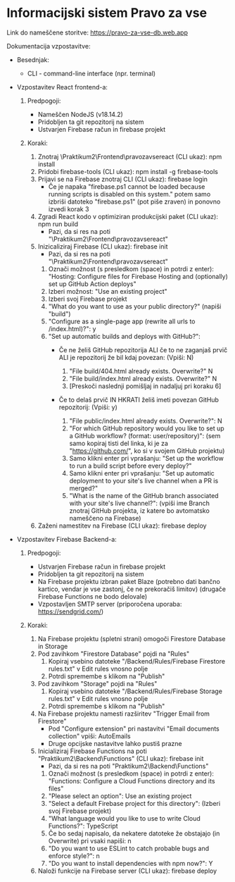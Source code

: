 # Informacijski sistem Pravo za vse

Link do nameščene storitve: https://pravo-za-vse-db.web.app


Dokumentacija vzpostavitve:
- Besednjak:
  - CLI - command-line interface (npr. terminal)

- Vzpostavitev React frontend-a:
  1. Predpogoji:
     - Nameščen NodeJS (v18.14.2)
     - Pridobljen ta git repozitorij na sistem
     - Ustvarjen Firebase račun in firebase projekt
    
  2. Koraki:
     1. Znotraj \Praktikum2\Frontend\pravozavsereact (CLI ukaz): npm install
     2. Pridobi firebase-tools (CLI ukaz): npm install -g firebase-tools
     3. Prijavi se na Firebase znotraj CLI (CLI ukaz): firebase login
        - Če je napaka "firebase.ps1 cannot be loaded because running scripts is disabled on this system." potem samo izbriši datoteko "firebase.ps1" (pot piše zraven) in ponovno izvedi korak 3
     4. Zgradi React kodo v optimiziran produkcijski paket (CLI ukaz): npm run build
        - Pazi, da si res na poti "\Praktikum2\Frontend\pravozavsereact"
     5. Inizicaliziraj Firebase (CLI ukaz): firebase init
        - Pazi, da si res na poti "\Praktikum2\Frontend\pravozavsereact"
        1. Označi možnost (s presledkom (space) in potrdi z enter): "Hosting: Configure files for Firebase Hosting and (optionally) set up GitHub Action deploys"
        2. Izberi možnost: "Use an existing project"
        3. Izberi svoj Firebase projekt
        4. "What do you want to use as your public directory?" (napiši "build")
        5. "Configure as a single-page app (rewrite all urls to /index.html)?": y
        6. "Set up automatic builds and deploys with GitHub?":
           - Če ne želiš GitHub repozitorija ALI če to ne zaganjaš prvič ALI je repozitorij že bil kdaj povezan: (Vpiši: N)
             1. "File build/404.html already exists. Overwrite?" N
             2. "File build/index.html already exists. Overwrite?" N
             3. [Preskoči naslednji pomišljaj in nadaljuj pri koraku 6]

           - Če to delaš prvič IN HKRATI želiš imeti povezan GitHub repozitorij: (Vpiši: y)
             1. "File public/index.html already exists. Overwrite?": N
             2. "For which GitHub repository would you like to set up a GitHub workflow? (format: user/repository)": (sem samo kopiraj tisti del linka, ki je za "https://github.com/", ko si v svojem GitHub projektu)
             3. Samo klikni enter pri vprašanju: "Set up the workflow to run a build script before every deploy?"
             4. Samo klikni enter pri vprašanju: "Set up automatic deployment to your site's live channel when a PR is merged?"
             5. "What is the name of the GitHub branch associated with your site's live channel?": (vpiši ime Branch znotraj GitHub projekta, iz katere bo avtomatsko nameščeno na Firebase)
     6. Zaženi namestitev na Firebase (CLI ukaz): firebase deploy

- Vzpostavitev Firebase Backend-a:
  1. Predpogoji: 
     - Ustvarjen Firebase račun in firebase projekt
     - Pridobljen ta git repozitorij na sistem
     - Na Firebase projektu izbran paket Blaze (potrebno dati bančno kartico, vendar je vse zastonj, če ne prekoračiš limitov) (drugače Firebase Functions ne bodo delovale)
     - Vzpostavljen SMTP server (priporočena uporaba: https://sendgrid.com/)

  2. Koraki: 
     1. Na Firebase projektu (spletni strani) omogoči Firestore Database in Storage
     2. Pod zavihkom "Firestore Database" pojdi na "Rules"
        1. Kopiraj vsebino datoteke "/Backend/Rules/Firebase Firestore rules.txt" v Edit rules vnosno polje
        2. Potrdi spremembe s klikom na "Publish"
     3. Pod zavihkom "Storage" pojdi na "Rules"
        1. Kopiraj vsebino datoteke "/Backend/Rules/Firebase Storage rules.txt" v Edit rules vnosno polje
        2. Potrdi spremembe s klikom na "Publish"
     4. Na Firebase projektu namesti razširitev "Trigger Email from Firestore"
        - Pod "Configure extension" pri nastavitvi "Email documents collection" vpiši: AutoEmails
        - Druge opcijske nastavitve lahko pustiš prazne
     5. Inicializiraj Firebase Functions na poti "Praktikum2\Backend\Functions" (CLI ukaz): firebase init
        - Pazi, da si res na poti "Praktikum2\Backend\Functions"
        1. Označi možnost (s presledkom (space) in potrdi z enter): "Functions: Configure a Cloud Functions directory and its files"
        2. "Please select an option": Use an existing project
        3. "Select a default Firebase project for this directory": (Izberi svoj Firebase projekt)
        4. "What language would you like to use to write Cloud Functions?": TypeScript
        5. Če bo sedaj napisalo, da nekatere datoteke že obstajajo (in Overwrite) pri vsaki napiši: n
        6. "Do you want to use ESLint to catch probable bugs and enforce style?": n
        7. "Do you want to install dependencies with npm now?": Y
     6. Naloži funkcije na Firebase server (CLI ukaz): firebase deploy
